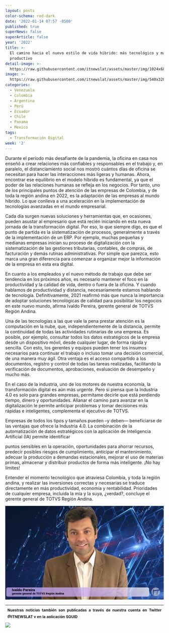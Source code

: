 ```yaml
---
layout: posts
color-schema: red-dark
date: '2022-01-14 07:57 -0500'
published: true
superNews: false
superArticle: false
year: '2022'
title: >-
  El camino hacia el nuevo estilo de vida híbrido: más tecnológico y más
  productivo
detail-image: >-
  https://raw.githubusercontent.com/itnewslat/assets/master/img/1024x680/Ivaldo-Pereira-g.jpg
image: >-
  https://raw.githubusercontent.com/itnewslat/assets/master/img/540x320/Ivaldo-Pereira-p.jpg
categories:
  - Venezuela
  - Colombia
  - Argentina
  - Perú
  - Ecuador
  - Chile
  - Panama
  - Mexico
tags:
  - Transformación Digital
week: '2'
---
```

Durante el período más desafiante de la pandemia, la oficina en casa nos enseñó a crear relaciones más confiables y responsables en el trabajo y, en paralelo, el distanciamiento social nos mostró cuántos días de oficina se necesitan para hacer las interacciones más ligeras y humanas. Ahora, encontrar ese equilibrio en el modelo híbrido es fundamental, ya que el poder de las relaciones humanas se refleja en los negocios. Por tanto, uno de los principales puntos de atención de las empresas de Colombia, y de toda la región andina en 2022, es la adaptación de las empresas al mundo híbrido. Lo que conlleva a una aceleración en la implementación de tecnologías avanzadas en el mundo empresarial.

Cada día surgen nuevas soluciones y herramientas que, en ocasiones, pueden asustar al empresario que está recién iniciando en esta nueva jornada de la transformación digital. Por eso, lo que siempre digo, es que el punto de partida es la sistematización de procesos, generalmente a través de la implementación de un ERP. Por ejemplo, muchas pequeñas y medianas empresas inician su proceso de digitalización con la sistematización de las gestiones tributarias, contables, de compras, de facturación y demás rutinas administrativas. Por simple que parezca, esto marca una gran diferencia para comenzar a organizar mejor la información de la empresa en esta era digital.

En cuanto a los empleados y el nuevo método de trabajo que debe ser tendencia en los próximos años, es necesario mantener el foco en la productividad y la calidad de vida, dentro o fuera de la oficina. Y cuando hablamos de productividad y distancia, necesariamente estamos hablando de tecnología. Definitivamente, 2021 reafirmó más que nunca la importancia de adoptar soluciones tecnológicas de calidad para posibilitar los negocios en este nuevo mundo, afirma Ivaldo Pereira, gerente general de TOTVS Región Andina.

Una de las tecnologías a las que vale la pena prestar atención es la computación en la nube, que, independientemente de la distancia, permite la continuidad de todas las actividades rutinarias de una empresa. Es posible, por ejemplo, consultar todos los datos estratégicos de la empresa desde un dispositivo móvil, desde cualquier lugar, de forma rápida y sencilla. Con esto, los gerentes y equipos pueden tener los insumos necesarios para continuar el trabajo o incluso tomar una decisión comercial, de una manera muy ágil. Otra ventaja es el acceso compartido a los documentos, registro y control de todas las tareas realizadas, facilitando la verificación de documentos, aprobaciones, evaluación de desempeño y mucho más.

En el caso de la industria, uno de los motores de nuestra economía, la transformación digital es aún más urgente. Pero si piensa que la Industria 4.0 es solo para grandes empresas, permítame decirle que está perdiendo tiempo, dinero y oportunidades. Allanar el camino para avanzar en la digitalización le permite anticipar problemas y tomar decisiones más rápidas e inteligentes, complementa el ejecutivo de TOTVS.

Empresas de todos los tipos y tamaños pueden –y deben— beneficiarse de las ventajas que ofrece la Industria 4.0. La combinación de la automatización de datos estratégicos con la aplicación de Inteligencia Artificial (IA) permite identificar

puntos sensibles en la operación, oportunidades para ahorrar recursos, predecir posibles riesgos de cumplimiento, anticipar el mantenimiento, adecuar la producción a demandas estacionales, mejorar el uso de materias primas, almacenar y distribuir productos de forma más inteligente. ¡No hay límites!

Entender el momento tecnológico que atraviesa Colombia, y toda la región andina, y realizar las inversiones correctas y necesarias se traduce directamente en más productividad, economía y rentabilidad. Prioridades de cualquier empresa, incluida la mía y la suya, ¿verdad?, concluye el gerente general de TOTVS Región Andina.


![](https://raw.githubusercontent.com/itnewslat/assets/master/img/540x320/Ivaldo-Pereira-p.jpg)

<table style="height: 42px;" width="569">
<tbody>
<tr>
<td style="text-align: justify;"><sub><strong>Nuestras noticias también son publicadas a través de nuestra cuenta en Twitter <a href="https://twitter.com/itnewslat?lang=es">@ITNEWSLAT</a> y en la aplicación <a href="https://squidapp.co/en/">SQUID</a></strong></sub></td>
</tr>
</tbody>
</table>

<img src="https://tracker.metricool.com/c3po.jpg?hash=56f88a41e39ab42c063cc51676587a04"/>